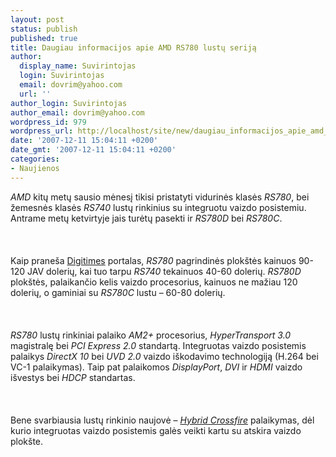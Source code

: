 ```yaml
---
layout: post
status: publish
published: true
title: Daugiau informacijos apie AMD RS780 lustų seriją
author:
  display_name: Suvirintojas
  login: Suvirintojas
  email: dovrim@yahoo.com
  url: ''
author_login: Suvirintojas
author_email: dovrim@yahoo.com
wordpress_id: 979
wordpress_url: http://localhost/site/new/daugiau_informacijos_apie_amd_rs780_lustu_serija/
date: '2007-12-11 15:04:11 +0200'
date_gmt: '2007-12-11 15:04:11 +0200'
categories:
- Naujienos
---
```

<p><i>AMD</i> kitų metų sausio mėnesį tikisi pristatyti vidurinės klasės <i>RS780</i>, bei žemesnės klasės <i>RS740</i> lustų rinkinius su integruotu vaizdo posistemiu. Antrame metų ketvirtyje jais turėtų pasekti ir <i>RS780D</i> bei <i>RS780C</i>.<br />
<br><br />
<br>Kaip praneša <a class="ns" href="http://www.digitimes.com/mobos/a20071211PD216.html">Digitimes</a> portalas, <i>RS780</i> pagrindinės plokštės kainuos 90-120 JAV dolerių, kai tuo tarpu <i>RS740</i> tekainuos 40-60 dolerių. <i>RS780D</i> plokštės, palaikančio kelis vaizdo procesorius, kainuos ne mažiau 120 dolerių, o gaminiai su <i>RS780C</i> lustu – 60-80 dolerių.<br />
<br><br />
<br><i>RS780</i> lustų rinkiniai palaiko <i>AM2+</i> procesorius, <i>HyperTransport 3.0</i> magistralę bei <i>PCI Express 2.0</i> standartą. Integruotas vaizdo posistemis palaikys <i>DirectX 10</i> bei <i>UVD 2.0</i> vaizdo iškodavimo technologiją (H.264 bei VC-1 palaikymas). Taip pat palaikomos <i>DisplayPort</i>, <i>DVI</i> ir <i>HDMI</i> vaizdo išvestys bei <i>HDCP</i> standartas.<br />
<br><br />
<br>Bene svarbiausia lustų rinkinio naujovė – <a class="ns" href="http://www.technews.lt/index.php?id=Kas&amp;Id=302"><i>Hybrid Crossfire</i></a> palaikymas, dėl kurio integruotas vaizdo posistemis galės veikti kartu su atskira vaizdo plokšte.<br />
<br></p>

